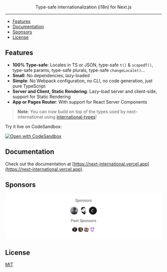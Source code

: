 <p align="center">
  <picture>
    <source media="(prefers-color-scheme: dark)" srcset="https://github.com/QuiiBz/next-international/blob/main/assets/logo-white.png" />
    <source media="(prefers-color-scheme: light)" srcset="https://github.com/QuiiBz/next-international/blob/main/assets/logo-black.png" />
    <img alt="" height="100px" src="https://github.com/QuiiBz/next-international/blob/main/assets/logo-white.png" />
  </picture>
  <br />
  Type-safe internationalization (i18n) for Next.js
</p>

---

- [Features](#features)
- [Documentation](#documentation)
- [Sponsors](#sponsors)
- [License](#license)

## Features

- **100% Type-safe**: Locales in TS or JSON, type-safe `t()` & `scopedT()`, type-safe params, type-safe plurals, type-safe `changeLocale()`...
- **Small**: No dependencies, lazy-loaded
- **Simple**: No Webpack configuration, no CLI, no code generation, just pure TypeScript
- **Server and Client, Static Rendering**: Lazy-load server and client-side, support for Static Rendering
- **App or Pages Router**: With support for React Server Components

> **Note**: You can now build on top of the types used by next-international using [international-types](https://github.com/QuiiBz/next-international/tree/main/packages/international-types)!

Try it live on CodeSandbox:

[![Open with CodeSandbox](https://assets.codesandbox.io/github/button-edit-lime.svg)](https://codesandbox.io/p/sandbox/jovial-paper-skkprk?file=%2Fapp%2F%5Blocale%5D%2Fpage.tsx%3A1%2C1)

## Documentation

Check out the documentation at [https://next-international.vercel.app](https://next-international.vercel.app).

## Sponsors

![Sponsors](https://github.com/QuiiBz/next-international/blob/main/assets/sponsors.svg)

## License

[MIT](./LICENSE)
